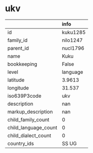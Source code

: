 # ukv
|                      | info     |
|:---------------------|:---------|
| id                   | kuku1285 |
| family_id            | nilo1247 |
| parent_id            | nucl1796 |
| name                 | Kuku     |
| bookkeeping          | False    |
| level                | language |
| latitude             | 3.9613   |
| longitude            | 31.537   |
| iso639P3code         | ukv      |
| description          | nan      |
| markup_description   | nan      |
| child_family_count   | 0        |
| child_language_count | 0        |
| child_dialect_count  | 0        |
| country_ids          | SS UG    |